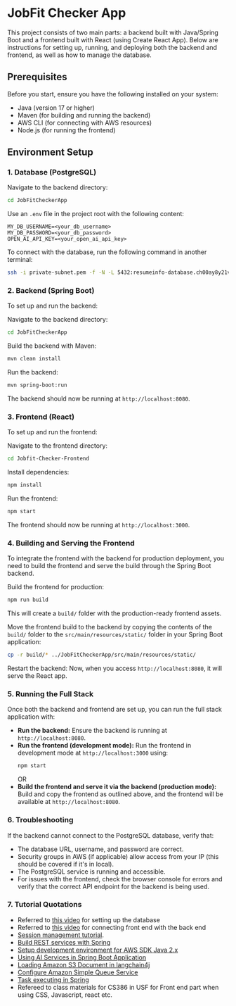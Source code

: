 
# JobFit Checker App
This project consists of two main parts: a backend built with Java/Spring Boot and a frontend built with React (using Create React App). 
Below are instructions for setting up, running, and deploying both the backend and frontend, as well as how to manage the database.

## Prerequisites
Before you start, ensure you have the following installed on your system:
- Java (version 17 or higher)
- Maven (for building and running the backend)
- AWS CLI (for connecting with AWS resources)
- Node.js (for running the frontend)

## Environment Setup
### 1. Database (PostgreSQL)
Navigate to the backend directory:
```bash
cd JobFitCheckerApp
```
Use an `.env` file in the project root with the following content:
```
MY_DB_USERNAME=<your_db_username>
MY_DB_PASSWORD=<your_db_password>
OPEN_AI_API_KEY=<your_open_ai_api_key>
```
To connect with the database, run the following command in another terminal:
```bash
ssh -i private-subnet.pem -f -N -L 5432:resumeinfo-database.ch00ay8y21vy.us-west-2.rds.amazonaws.com:5432 ec2-user@54.185.183.14 -v
```

### 2. Backend (Spring Boot)
To set up and run the backend:

Navigate to the backend directory:
```bash
cd JobFitCheckerApp
```
Build the backend with Maven:
```bash
mvn clean install
```
Run the backend:
```bash
mvn spring-boot:run
```
The backend should now be running at `http://localhost:8080`.

### 3. Frontend (React)
To set up and run the frontend:

Navigate to the frontend directory:
```bash
cd Jobfit-Checker-Frontend
```
Install dependencies:
```bash
npm install
```
Run the frontend:
```bash
npm start
```
The frontend should now be running at `http://localhost:3000`.

### 4. Building and Serving the Frontend
To integrate the frontend with the backend for production deployment, you need to build the frontend and serve the build through the Spring Boot backend.

Build the frontend for production:
```bash
npm run build
```
This will create a `build/` folder with the production-ready frontend assets.

Move the frontend build to the backend by copying the contents of the `build/` folder to the `src/main/resources/static/` folder in your Spring Boot application:
```bash
cp -r build/* ../JobFitCheckerApp/src/main/resources/static/
```
Restart the backend: Now, when you access `http://localhost:8080`, it will serve the React app.

### 5. Running the Full Stack
Once both the backend and frontend are set up, you can run the full stack application with:

- **Run the backend:** Ensure the backend is running at `http://localhost:8080`.
- **Run the frontend (development mode):** Run the frontend in development mode at `http://localhost:3000` using:
  ```bash
  npm start
  ```
  OR
- **Build the frontend and serve it via the backend (production mode):** Build and copy the frontend as outlined above, and the frontend will be available at `http://localhost:8080`.

### 6. Troubleshooting
If the backend cannot connect to the PostgreSQL database, verify that:
- The database URL, username, and password are correct.
- Security groups in AWS (if applicable) allow access from your IP (this should be covered if it's in local).
- The PostgreSQL service is running and accessible.
- For issues with the frontend, check the browser console for errors and verify that the correct API endpoint for the backend is being used.

### 7. Tutorial Quotations
- Referred to [this video](https://www.youtube.com/watch?v=buqBSiEEdQc) for setting up the database
- Referred to [this video](https://www.youtube.com/watch?v=qis9sMaiqN4) for connecting front end with the back end
- [Session management tutorial](https://docs.spring.io/spring-security/reference/servlet/authentication/session-management.html).
- [Build REST services with Spring](https://spring.io/guides/tutorials/rest)
- [Setup development environment for AWS SDK Java 2.x](https://docs.aws.amazon.com/sdk-for-java/latest/developer-guide/setup.html#setup-credentials)
- [Using AI Services in Spring Boot Application](https://docs.langchain4j.dev/tutorials/ai-services/#using-ai-services-in-spring-boot-application)
- [Loading Amazon S3 Document in langchain4j](https://github.com/langchain4j/langchain4j/blob/main/document-loaders/langchain4j-document-loader-amazon-s3/src/test/java/dev/langchain4j/data/document/loader/amazon/s3/AmazonS3DocumentLoaderIT.java)
- [Configure Amazon Simple Queue Service](https://docs.aws.amazon.com/AWSSimpleQueueService/latest/SQSDeveloperGuide/sqs-configuring.html)
- [Task executing in Spring](https://docs.spring.io/spring-framework/reference/integration/scheduling.html)
- Refereed to class materials for CS386 in USF for Front end part when using CSS, Javascript, react etc.